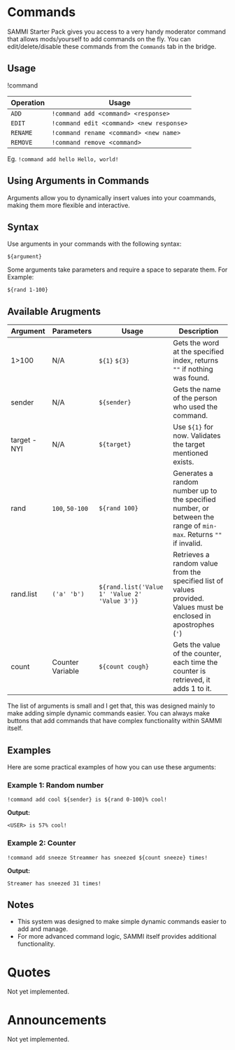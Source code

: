 # Commands

SAMMI Starter Pack gives you access to a very handy moderator command that allows mods/yourself to add commands on the fly. You can edit/delete/disable these commands from the `Commands` tab in the bridge.

## Usage

!command <operation> <command> <response>

| Operation | Usage |
| -------- | ----- |
| `ADD` | `!command add <command> <response>` |
| `EDIT` | `!command edit <command> <new response>` |
| `RENAME` | `!command rename <command> <new name>` |M
| `REMOVE` | `!command remove <command>` |

Eg. `!command add hello Hello, world!`

## Using Arguments in Commands

Arguments allow you to dynamically insert values into your coammands, making them more flexible and interactive.

## Syntax
Use arguments in your commands with the following syntax:

```plaintext
${argument}
```
Some arguments take parameters and require a space to separate them. For Example:

```plaintext
${rand 1-100}
```

## Available Arugments

| Argument | Parameters | Usage |Description |
| -------- | ---------- | ----- | ----------- |
| 1>100 | N/A | `${1}` `${3}`| Gets the word at the specified index, returns `""` if nothing was found. |
| sender | N/A | `${sender}` | Gets the name of the person who used the command. |
| target - NYI | N/A | `${target}` | Use `${1}` for now. Validates the target mentioned exists. |
| rand | `100`, `50-100` | `${rand 100}` | Generates a random number up to the specified number, or between the range of `min-max`. Returns `""` if invalid. |
| rand.list | `('a' 'b')` | `${rand.list('Value 1' 'Value 2' 'Value 3')}` | Retrieves a random value from the specified list of values provided. Values must be enclosed in apostrophes (`'`) |
| count | Counter Variable | `${count cough}` | Gets the value of the counter, each time the counter is retrieved, it adds 1 to it.

The list of arguments is small and I get that, this was designed mainly to make adding simple dynamic commands easier. You can always make buttons that add commands that have complex functionality within SAMMI itself.

## Examples
Here are some practical examples of how you can use these arguments:

### Example 1: Random number
```plaintext
!command add cool ${sender} is ${rand 0-100}% cool!
```

**Output:** 
```plaintext
<USER> is 57% cool! 
```
### Example 2: Counter
```plaintext
!command add sneeze Streammer has sneezed ${count sneeze} times!
```

**Output:** 
```plaintext
Streamer has sneezed 31 times!
```
## Notes
- This system was designed to make simple dynamic commands easier to add and manage.
- For more advanced command logic, SAMMI itself provides additional functionality.

# Quotes

Not yet implemented.

# Announcements

Not yet implemented.

